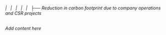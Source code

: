 ###### |   |   |   |   |   ├── Reduction in carbon footprint due to company operations and CSR projects

*Add content here*